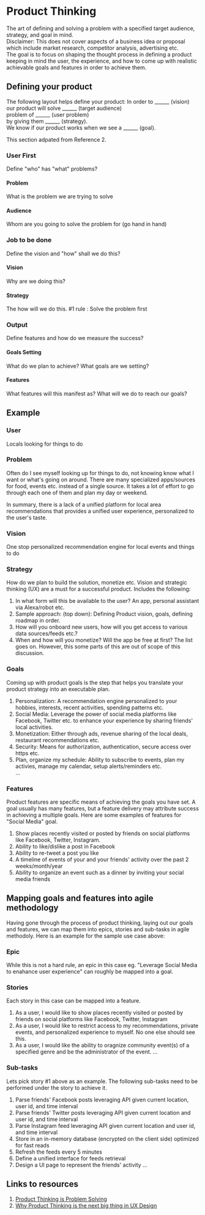 # Product Thinking
The art of defining and solving a problem with a specified target audience, strategy, and goal in mind.<br>
Disclaimer: This does not cover aspects of a business idea or proposal which include market research, competitor analysis, advertising etc. <br>
The goal is to focus on shaping the thought process in defining a product keeping in mind the user, the experience, and how to come up with realistic achievable goals and features in order to achieve them.

## Defining your product
The following layout helps define your product:
In order to ______ (vision) <br>
our product will solve ______ (target audience) <br>
problem of ______ (user problem) <br>
by giving them ______ (strategy).  <br>
We know if our product works when we see a ______ (goal). <br>

This section adpated from Reference 2.
### User First
Define "who" has "what" problems?
#### Problem
What is the problem we are trying to solve
#### Audience
Whom are you going to solve the problem for (go hand in hand)

### Job to be done
Define the vision and "how" shall we do this?
#### Vision
Why are we doing this?
#### Strategy 
The how will we do this. #1 rule : Solve the problem first

### Output
Define features and how do we measure the success?
#### Goals Setting
What do we plan to achieve? What goals are we setting?
#### Features
What features will this manifest as? What will we do to reach our goals?

## Example

### User
Locals looking for things to do

### Problem
Often do I see myself looking up for things to do, not knowing know what I want or what's going on around. There are many specialized apps/sources for food, events etc. instead of a single source. It takes a lot of effort to go through each one of them and plan my day or weekend.

In summary, there is a lack of a unified platform for local area recommendations that provides a unified user experience, personalized to the user's taste.

### Vision
One stop personalized recommendation engine for local events and things to do

### Strategy
How do we plan to build the solution, monetize etc. Vision and strategic thinking (UX) are a must for a successful product.
Includes the following: 
1. In what form will this be available to the user? An app, personal assistant via Alexa/robot etc.
2. Sample approach: (top down): Defining Product vision, goals, defining roadmap in order.
3. How will you onboard new users, how will you get access to various data sources/feeds etc.?
4. When and how will you monetize? Will the app be free at first?
The list goes on. However, this some parts of this are out of scope of this discussion.

### Goals
Coming up with product goals is the step that helps you translate your product strategy into an executable plan.
1. Personalization: A recommendation engine personalized to your hobbies, interests, recent activities, spending patterns etc.
2. Social Media: Leverage the power of social media platforms like Facebook, Twitter etc. to enhance your experience by sharing friends' local activities.
3. Monetization: Either through ads, revenue sharing of the local deals, restaurant recommendations etc.
4. Security: Means for authorization, authentication, secure access over https etc.
5. Plan, organize my schedule: Ability to subscribe to events, plan my activies, manage my calendar, setup alerts/reminders etc.<br>
...

### Features
Product features are specific means of achieving the goals you have set. A goal usually has many features, but a feature delivery may attribute success in achieving a multiple goals. 
Here are some examples of features for "Social Media" goal.
1. Show places recently visited or posted by friends on social platforms like Facebook, Twitter, Instagram.
2. Ability to like/dislike a post in Facebook
3. Ability to re-tweet a post you like 
5. A timeline of events of your and your friends' activity over the past 2 weeks/month/year
6. Ability to organize an event such as a dinner by inviting your social media friends

## Mapping goals and features into agile methodology
Having gone through the process of product thinking, laying out our goals and features, we can map them into epics, stories and sub-tasks in agile methodoly. Here is an example for the sample use case above: 

### Epic
While this is not a hard rule, an epic in this case eg. "Leverage Social Media to enahance user experience" can roughly be mapped into a goal.

### Stories
Each story in this case can be mapped  into a feature.
1. As a user, I would like to show places recently visited or posted by friends on social platforms like Facebook, Twitter, Instagram <br>
2. As a user, I would like to restrict access to my recommendations, private events, and personalized experience to myself. No one else should see this. <br>
3. As a user, I would like the ability to oragnize community event(s) of a specified genre and be the administrator of the event.
...

### Sub-tasks
Lets pick story #1 above as an example. The following sub-tasks need to be performed under the story to achieve it.
1. Parse friends' Facebook posts leveraging API given current location, user id, and time interval
2. Parse friends' Twitter posts leveraging API given current location and user id, and time interval
3. Parse Instagram feed leveraging API given current location and user id, and time interval
4. Store in an in-memory database (encrypted on the client side) optimized for fast reads
5. Refresh the feeds every 5 minutes
6. Define a unified interface for feeds retrieval
7. Design a UI page to represent the friends' activity
...

## Links to resources
1. [Product Thinking is Problem Solving](https://www.interaction-design.org/literature/article/product-thinking-is-problem-solving)
2. [Why Product Thinking is the next big thing in UX Design](https://medium.com/@jaf_designer/why-product-thinking-is-the-next-big-thing-in-ux-design-ee7de959f3fe)
